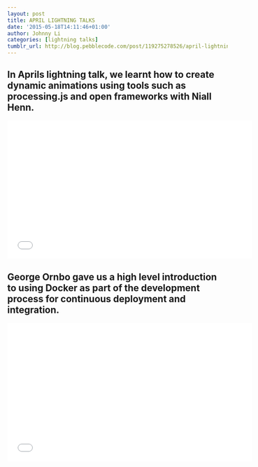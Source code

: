 ```yaml
---
layout: post
title: APRIL LIGHTNING TALKS
date: '2015-05-18T14:11:46+01:00'
author: Johnny Li
categories: [lightning talks]
tumblr_url: http://blog.pebblecode.com/post/119275278526/april-lightning-talks
---
```

<h2>In Aprils lightning talk, we learnt how to create dynamic animations using tools such as processing.js and open frameworks with Niall Henn.</h2>
<div class="video">
  <iframe width="560" height="315" src="//www.youtube.com/embed/WLP7K6jS8Q4?" wmode="transparent" frameborder="0" allowfullscreen></iframe>
</div>

<h2>George Ornbo gave us a high level introduction to using Docker as part of the development process for continuous deployment and integration.</h2>
<div class="video">
  <iframe width="560" height="315" src="//www.youtube.com/embed/9dJeS6k8g54?" wmode="transparent" frameborder="0" allowfullscreen></iframe>
</div>
